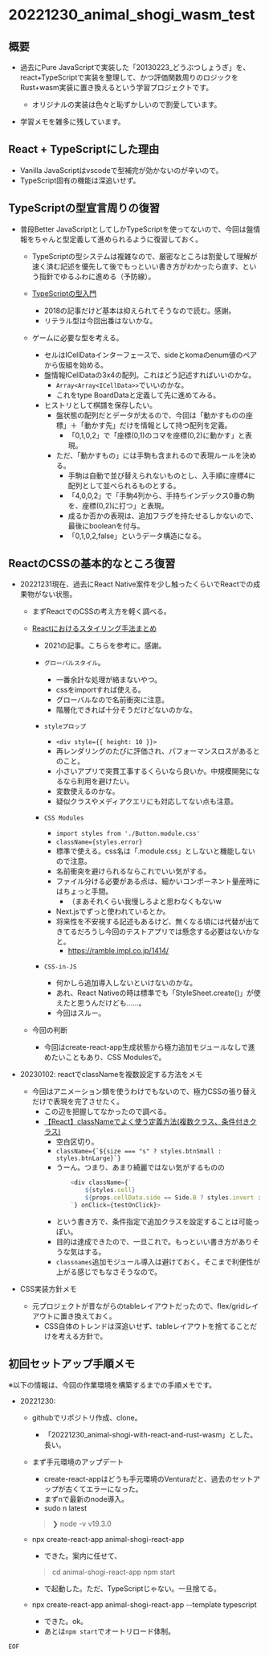 # 20221230_animal_shogi_wasm_test

## 概要

- 過去にPure JavaScriptで実装した「20130223_どうぶつしょうぎ」を、react+TypeScriptで実装を整理して、かつ評価関数周りのロジックをRust+wasm実装に置き換えるという学習プロジェクトです。
	- オリジナルの実装は色々と恥ずかしいので割愛しています。

- 学習メモを雑多に残しています。

## React + TypeScriptにした理由

- Vanilla JavaScriptはvscodeで型補完が効かないのが辛いので。
- TypeScript固有の機能は深追いせず。

## TypeScriptの型宣言周りの復習

- 普段Better JavaScriptとしてしかTypeScriptを使ってないので、今回は盤情報をちゃんと型定義して進められるように復習しておく。
	- TypeScriptの型システムは複雑なので、厳密なところは割愛して理解が速く済む記述を優先して後でもっといい書き方がわかったら直す、という指針でゆるふわに進める（予防線）。

	- [TypeScriptの型入門](https://qiita.com/uhyo/items/e2fdef2d3236b9bfe74a)
		- 2018の記事だけど基本は抑えられてそうなので読む。感謝。
		- リテラル型は今回出番はないかな。

	- ゲームに必要な型を考える。
		- セルはICellDataインターフェースで、sideとkomaのenum値のペアから仮組を始める。
		- 盤情報ICellDataの3x4の配列。これはどう記述すればいいのかな。
			- `Array<Array<ICellData>>`でいいのかな。
			- これをtype BoardDataと定義して先に進めてみる。
		- ヒストリとして棋譜を保存したい。
			- 盤状態の配列だとデータが太るので、今回は「動かすものの座標」＋「動かす先」だけを情報として持つ配列を定義。
				- 「0,1,0,2」で「座標(0,1)のコマを座標(0,2)に動かす」と表現。
			- ただ、「動かすもの」には手駒も含まれるので表現ルールを決める。
				- 手駒は自動で並び替えられないものとし、入手順に座標4に配列として並べられるものとする。
				- 「4,0,0,2」で「手駒4列から、手持ちインデックス0番の駒を、座標(0,2)に打つ」と表現。
				- 成るか否かの表現は、追加フラグを持たせるしかないので、最後にbooleanを付与。
				- 「0,1,0,2,false」というデータ構造になる。

## ReactのCSSの基本的なところ復習

- 20221231現在、過去にReact Native案件を少し触ったくらいでReactでの成果物がない状態。
	- まずReactでのCSSの考え方を軽く調べる。
	- [Reactにおけるスタイリング手法まとめ](https://zenn.dev/chiji/articles/b0669fc3094ce3)
		- 2021の記事。こちらを参考に。感謝。

		- `グローバルスタイル`。
			- 一番余計な処理が絡まないやつ。
			- cssをimportすれば使える。
			- グローバルなので名前衝突に注意。
			- 階層化できれば十分そうだけどないのかな。

		- `styleプロップ`
			- `<div style={{ height: 10 }}>`
			- 再レンダリングのたびに評価され、パフォーマンスロスがあるとのこと。
			- 小さいアプリで突貫工事するくらいなら良いか。中規模開発になるなら利用を避けたい。
			- 変数使えるのかな。
			- 疑似クラスやメディアクエリにも対応してない点も注意。

		- `CSS Modules`
			- `import styles from './Button.module.css'`
			- `className={styles.error}`
			- 標準で使える。css名は「.module.css」としないと機能しないので注意。
			- 名前衝突を避けられるならこれでいい気がする。
			- ファイル分ける必要がある点は、細かいコンポーネント量産時にはちょっと手間。
				- （まあそれくらい我慢しろよと思わなくもないw
			- Next.jsでずっと使われているとか。
			- 将来性を不安視する記述もあるけど、無くなる頃には代替が出てきてるだろうし今回のテストアプリでは懸念する必要はないかなと。
				- https://ramble.impl.co.jp/1414/

		- `CSS-in-JS`
			- 何かしら追加導入しないといけないのかな。
			- あれ、React Nativeの時は標準でも「StyleSheet.create()」が使えたと思うんだけども……。
			- 今回はスルー。

	- 今回の判断
		- 今回はcreate-react-app生成状態から極力追加モジュールなしで進めたいこともあり、CSS Modulesで。

- 20230102: reactでclassNameを複数設定する方法をメモ
	- 今回はアニメーション類を使うわけでもないので、極力CSSの張り替えだけで表現を完了させたく。
		- この辺を把握してなかったので調べる。
		- [【React】classNameでよく使う定義方法(複数クラス、条件付きクラス)](https://nishinatoshiharu.com/classname-pattern/)
			- 空白区切り。
			- ```className={`${size === "s" ? styles.btnSmall : styles.btnLarge}`}```
			- うーん。つまり、あまり綺麗ではない気がするものの 
				```js
					<div className={`
						${styles.cell}
						${props.cellData.side == Side.B ? styles.invert : ""}
					`} onClick={testOnClick}>
				```
			- という書き方で、条件指定で追加クラスを設定することは可能っぽい。
			- 目的は達成できたので、一旦これで。もっといい書き方がありそうな気はする。
			- `classnames`追加モジュール導入は避けておく。そこまで利便性が上がる感じでもなさそうなので。

- CSS実装方針メモ
	- 元プロジェクトが昔ながらのtableレイアウトだったので、flex/gridレイアウトに置き換えておく。
		- CSS自体のトレンドは深追いせず、tableレイアウトを捨てることだけを考える方針で。

## 初回セットアップ手順メモ

※以下の情報は、今回の作業環境を構築するまでの手順メモです。

- 20221230:

	- githubでリポジトリ作成、clone。
		- 「20221230_animal-shogi-with-react-and-rust-wasm」とした。長い。

	- まず手元環境のアップデート
		- create-react-appはどうも手元環境のVenturaだと、過去のセットアップが古くてエラーになった。
		- まずnで最新のnode導入。
		- sudo n latest
		> ❯ node -v
			v19.3.0

	- npx create-react-app animal-shogi-react-app
		- できた。案内に任せて、
		> cd animal-shogi-react-app
		> npm start
		- で起動した。ただ、TypeScriptじゃない。一旦捨てる。

	- npx create-react-app animal-shogi-react-app --template typescript
		- できた。ok。
		- あとは`npm start`でオートリロード体制。



`EOF`